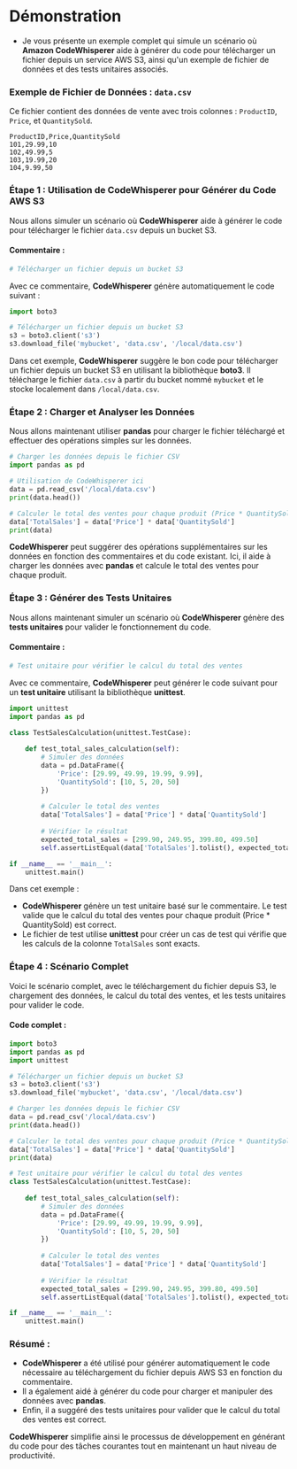 # Démonstration

- Je vous présente un exemple complet qui simule un scénario où **Amazon CodeWhisperer** aide à générer du code pour télécharger un fichier depuis un service AWS S3, ainsi qu'un exemple de fichier de données et des tests unitaires associés.

### **Exemple de Fichier de Données : `data.csv`**
Ce fichier contient des données de vente avec trois colonnes : `ProductID`, `Price`, et `QuantitySold`.

```csv
ProductID,Price,QuantitySold
101,29.99,10
102,49.99,5
103,19.99,20
104,9.99,50
```

### **Étape 1 : Utilisation de CodeWhisperer pour Générer du Code AWS S3**

Nous allons simuler un scénario où **CodeWhisperer** aide à générer le code pour télécharger le fichier `data.csv` depuis un bucket S3.

#### **Commentaire :**
```python
# Télécharger un fichier depuis un bucket S3
```

Avec ce commentaire, **CodeWhisperer** génère automatiquement le code suivant :

```python
import boto3

# Télécharger un fichier depuis un bucket S3
s3 = boto3.client('s3')
s3.download_file('mybucket', 'data.csv', '/local/data.csv')
```

Dans cet exemple, **CodeWhisperer** suggère le bon code pour télécharger un fichier depuis un bucket S3 en utilisant la bibliothèque **boto3**. Il télécharge le fichier `data.csv` à partir du bucket nommé `mybucket` et le stocke localement dans `/local/data.csv`.

### **Étape 2 : Charger et Analyser les Données**

Nous allons maintenant utiliser **pandas** pour charger le fichier téléchargé et effectuer des opérations simples sur les données.

```python
# Charger les données depuis le fichier CSV
import pandas as pd

# Utilisation de CodeWhisperer ici
data = pd.read_csv('/local/data.csv')
print(data.head())

# Calculer le total des ventes pour chaque produit (Price * QuantitySold)
data['TotalSales'] = data['Price'] * data['QuantitySold']
print(data)
```

**CodeWhisperer** peut suggérer des opérations supplémentaires sur les données en fonction des commentaires et du code existant. Ici, il aide à charger les données avec **pandas** et calcule le total des ventes pour chaque produit.

### **Étape 3 : Générer des Tests Unitaires**

Nous allons maintenant simuler un scénario où **CodeWhisperer** génère des **tests unitaires** pour valider le fonctionnement du code.

#### **Commentaire :**
```python
# Test unitaire pour vérifier le calcul du total des ventes
```

Avec ce commentaire, **CodeWhisperer** peut générer le code suivant pour un **test unitaire** utilisant la bibliothèque **unittest**.

```python
import unittest
import pandas as pd

class TestSalesCalculation(unittest.TestCase):
    
    def test_total_sales_calculation(self):
        # Simuler des données
        data = pd.DataFrame({
            'Price': [29.99, 49.99, 19.99, 9.99],
            'QuantitySold': [10, 5, 20, 50]
        })
        
        # Calculer le total des ventes
        data['TotalSales'] = data['Price'] * data['QuantitySold']
        
        # Vérifier le résultat
        expected_total_sales = [299.90, 249.95, 399.80, 499.50]
        self.assertListEqual(data['TotalSales'].tolist(), expected_total_sales)

if __name__ == '__main__':
    unittest.main()
```

Dans cet exemple :
- **CodeWhisperer** génère un test unitaire basé sur le commentaire. Le test valide que le calcul du total des ventes pour chaque produit (Price * QuantitySold) est correct.
- Le fichier de test utilise **unittest** pour créer un cas de test qui vérifie que les calculs de la colonne `TotalSales` sont exacts.

### **Étape 4 : Scénario Complet**

Voici le scénario complet, avec le téléchargement du fichier depuis S3, le chargement des données, le calcul du total des ventes, et les tests unitaires pour valider le code.

#### **Code complet :**
```python
import boto3
import pandas as pd
import unittest

# Télécharger un fichier depuis un bucket S3
s3 = boto3.client('s3')
s3.download_file('mybucket', 'data.csv', '/local/data.csv')

# Charger les données depuis le fichier CSV
data = pd.read_csv('/local/data.csv')
print(data.head())

# Calculer le total des ventes pour chaque produit (Price * QuantitySold)
data['TotalSales'] = data['Price'] * data['QuantitySold']
print(data)

# Test unitaire pour vérifier le calcul du total des ventes
class TestSalesCalculation(unittest.TestCase):
    
    def test_total_sales_calculation(self):
        # Simuler des données
        data = pd.DataFrame({
            'Price': [29.99, 49.99, 19.99, 9.99],
            'QuantitySold': [10, 5, 20, 50]
        })
        
        # Calculer le total des ventes
        data['TotalSales'] = data['Price'] * data['QuantitySold']
        
        # Vérifier le résultat
        expected_total_sales = [299.90, 249.95, 399.80, 499.50]
        self.assertListEqual(data['TotalSales'].tolist(), expected_total_sales)

if __name__ == '__main__':
    unittest.main()
```

### **Résumé :**

- **CodeWhisperer** a été utilisé pour générer automatiquement le code nécessaire au téléchargement du fichier depuis AWS S3 en fonction du commentaire.
- Il a également aidé à générer du code pour charger et manipuler des données avec **pandas**.
- Enfin, il a suggéré des tests unitaires pour valider que le calcul du total des ventes est correct.

**CodeWhisperer** simplifie ainsi le processus de développement en générant du code pour des tâches courantes tout en maintenant un haut niveau de productivité.
